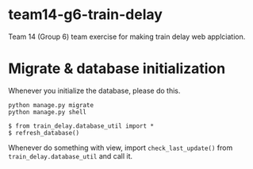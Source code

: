 # team14-g6-train-delay
Team 14 (Group 6) team exercise for making train delay web applciation.

# Migrate & database initialization
Whenever you initialize the database, please do this.
```
python manage.py migrate
python manage.py shell

$ from train_delay.database_util import *
$ refresh_database()
```

Whenever do something with view, import `check_last_update()` from `train_delay.database_util` and call it.